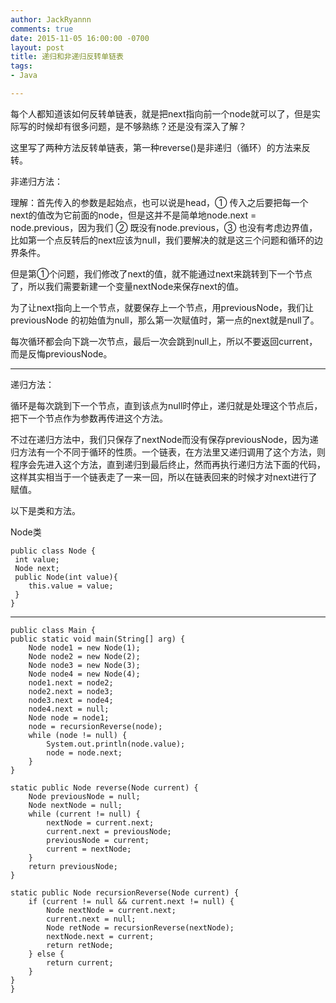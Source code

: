 ```yaml
---
author: JackRyannn
comments: true
date: 2015-11-05 16:00:00 -0700
layout: post
title: 递归和非递归反转单链表
tags:
- Java

---
```

每个人都知道该如何反转单链表，就是把next指向前一个node就可以了，但是实际写的时候却有很多问题，是不够熟练？还是没有深入了解？

这里写了两种方法反转单链表，第一种reverse()是非递归（循环）的方法来反转。

非递归方法：

理解：首先传入的参数是起始点，也可以说是head，① 传入之后要把每一个next的值改为它前面的node，但是这并不是简单地node.next = node.previous，因为我们 ② 既没有node.previous，③ 也没有考虑边界值，比如第一个点反转后的next应该为null，我们要解决的就是这三个问题和循环的边界条件。

但是第①个问题，我们修改了next的值，就不能通过next来跳转到下一个节点了，所以我们需要新建一个变量nextNode来保存next的值。

为了让next指向上一个节点，就要保存上一个节点，用previousNode，我们让previousNode 的初始值为null，那么第一次赋值时，第一点的next就是null了。

每次循环都会向下跳一次节点，最后一次会跳到null上，所以不要返回current，而是反悔previousNode。

***

递归方法：

循环是每次跳到下一个节点，直到该点为null时停止，递归就是处理这个节点后，把下一个节点作为参数再传进这个方法。

不过在递归方法中，我们只保存了nextNode而没有保存previousNode，因为递归方法有一个不同于循环的性质。一个链表，在方法里又递归调用了这个方法，则程序会先进入这个方法，直到递归到最后终止，然而再执行递归方法下面的代码，这样其实相当于一个链表走了一来一回，所以在链表回来的时候才对next进行了赋值。

以下是类和方法。







Node类

	public class Node {
   	 int value;
   	 Node next;
     public Node(int value){
        this.value = value;
     }
	}
***
	


	public class Main {
    public static void main(String[] arg) {
        Node node1 = new Node(1);
        Node node2 = new Node(2);
        Node node3 = new Node(3);
        Node node4 = new Node(4);
        node1.next = node2;
        node2.next = node3;
        node3.next = node4;
        node4.next = null;
        Node node = node1;
        node = recursionReverse(node);
        while (node != null) {
            System.out.println(node.value);
            node = node.next;
        }
    }

    static public Node reverse(Node current) {
        Node previousNode = null;
        Node nextNode = null;
        while (current != null) {
            nextNode = current.next;
            current.next = previousNode;
            previousNode = current;
            current = nextNode;
        }
        return previousNode;
    }

    static public Node recursionReverse(Node current) {
        if (current != null && current.next != null) {
            Node nextNode = current.next;
            current.next = null;
            Node retNode = recursionReverse(nextNode);
            nextNode.next = current;
            return retNode;
        } else {
            return current;
        }
    }
    }

  
  
  
  
  
  
